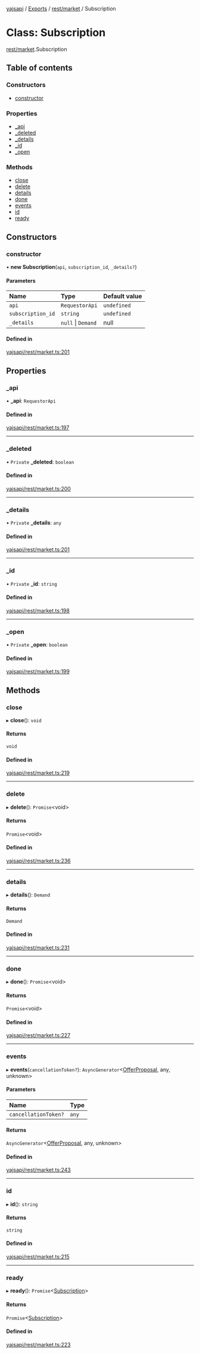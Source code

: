 [yajsapi](../README.md) / [Exports](../modules.md) / [rest/market](../modules/rest_market.md) / Subscription

# Class: Subscription

[rest/market](../modules/rest_market.md).Subscription

## Table of contents

### Constructors

- [constructor](rest_market.subscription.md#constructor)

### Properties

- [\_api](rest_market.subscription.md#_api)
- [\_deleted](rest_market.subscription.md#_deleted)
- [\_details](rest_market.subscription.md#_details)
- [\_id](rest_market.subscription.md#_id)
- [\_open](rest_market.subscription.md#_open)

### Methods

- [close](rest_market.subscription.md#close)
- [delete](rest_market.subscription.md#delete)
- [details](rest_market.subscription.md#details)
- [done](rest_market.subscription.md#done)
- [events](rest_market.subscription.md#events)
- [id](rest_market.subscription.md#id)
- [ready](rest_market.subscription.md#ready)

## Constructors

### constructor

• **new Subscription**(`api`, `subscription_id`, `_details?`)

#### Parameters

| Name | Type | Default value |
| :------ | :------ | :------ |
| `api` | `RequestorApi` | `undefined` |
| `subscription_id` | `string` | `undefined` |
| `_details` | ``null`` \| `Demand` | null |

#### Defined in

[yajsapi/rest/market.ts:201](https://github.com/golemfactory/yajsapi/blob/8f42a91/yajsapi/rest/market.ts#L201)

## Properties

### \_api

• **\_api**: `RequestorApi`

#### Defined in

[yajsapi/rest/market.ts:197](https://github.com/golemfactory/yajsapi/blob/8f42a91/yajsapi/rest/market.ts#L197)

___

### \_deleted

• `Private` **\_deleted**: `boolean`

#### Defined in

[yajsapi/rest/market.ts:200](https://github.com/golemfactory/yajsapi/blob/8f42a91/yajsapi/rest/market.ts#L200)

___

### \_details

• `Private` **\_details**: `any`

#### Defined in

[yajsapi/rest/market.ts:201](https://github.com/golemfactory/yajsapi/blob/8f42a91/yajsapi/rest/market.ts#L201)

___

### \_id

• `Private` **\_id**: `string`

#### Defined in

[yajsapi/rest/market.ts:198](https://github.com/golemfactory/yajsapi/blob/8f42a91/yajsapi/rest/market.ts#L198)

___

### \_open

• `Private` **\_open**: `boolean`

#### Defined in

[yajsapi/rest/market.ts:199](https://github.com/golemfactory/yajsapi/blob/8f42a91/yajsapi/rest/market.ts#L199)

## Methods

### close

▸ **close**(): `void`

#### Returns

`void`

#### Defined in

[yajsapi/rest/market.ts:219](https://github.com/golemfactory/yajsapi/blob/8f42a91/yajsapi/rest/market.ts#L219)

___

### delete

▸ **delete**(): `Promise`<void\>

#### Returns

`Promise`<void\>

#### Defined in

[yajsapi/rest/market.ts:236](https://github.com/golemfactory/yajsapi/blob/8f42a91/yajsapi/rest/market.ts#L236)

___

### details

▸ **details**(): `Demand`

#### Returns

`Demand`

#### Defined in

[yajsapi/rest/market.ts:231](https://github.com/golemfactory/yajsapi/blob/8f42a91/yajsapi/rest/market.ts#L231)

___

### done

▸ **done**(): `Promise`<void\>

#### Returns

`Promise`<void\>

#### Defined in

[yajsapi/rest/market.ts:227](https://github.com/golemfactory/yajsapi/blob/8f42a91/yajsapi/rest/market.ts#L227)

___

### events

▸ **events**(`cancellationToken?`): `AsyncGenerator`<[OfferProposal](rest_market.offerproposal.md), any, unknown\>

#### Parameters

| Name | Type |
| :------ | :------ |
| `cancellationToken?` | `any` |

#### Returns

`AsyncGenerator`<[OfferProposal](rest_market.offerproposal.md), any, unknown\>

#### Defined in

[yajsapi/rest/market.ts:243](https://github.com/golemfactory/yajsapi/blob/8f42a91/yajsapi/rest/market.ts#L243)

___

### id

▸ **id**(): `string`

#### Returns

`string`

#### Defined in

[yajsapi/rest/market.ts:215](https://github.com/golemfactory/yajsapi/blob/8f42a91/yajsapi/rest/market.ts#L215)

___

### ready

▸ **ready**(): `Promise`<[Subscription](rest_market.subscription.md)\>

#### Returns

`Promise`<[Subscription](rest_market.subscription.md)\>

#### Defined in

[yajsapi/rest/market.ts:223](https://github.com/golemfactory/yajsapi/blob/8f42a91/yajsapi/rest/market.ts#L223)
